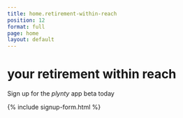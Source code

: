 ```yaml
---
title: home.retirement-within-reach
position: 12
format: full
page: home
layout: default
---
```


# your retirement within reach

<!--check out the *plynty* app today-->
Sign up for the *plynty* app beta today

<!--{% include app-stores.html
  ioslink="https://plynty.com/ios-app"
  androidlink="https://plynty.com/android-app"
%}-->
{% include signup-form.html %}
